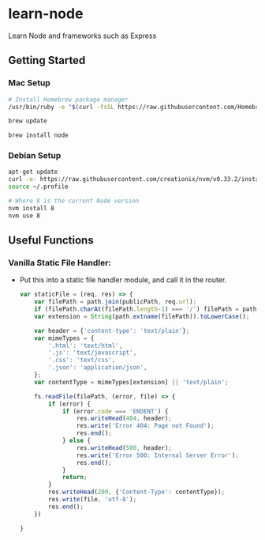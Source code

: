 # learn-node
Learn Node and frameworks such as Express

## Getting Started

### Mac Setup
```sh
# Install Homebrew package manager
/usr/bin/ruby -e "$(curl -fsSL https://raw.githubusercontent.com/Homebrew/install/master/install)"

brew update

brew install node
```

### Debian Setup
```sh
apt-get update
curl -o- https://raw.githubusercontent.com/creationix/nvm/v0.33.2/install.sh | bash
source ~/.profile

# Where 8 is the current Node version
nvm install 8
nvm use 8
```

## Useful Functions

### Vanilla Static File Handler:
- Put this into a static file handler module, and call it in the router.
    ```js
    var staticFile = (req, res) => {
        var filePath = path.join(publicPath, req.url);
        if (filePath.charAt(filePath.length-1) === '/') filePath = path.join(filePath, 'index.html');
        var extension = String(path.extname(filePath)).toLowerCase();

        var header = {'content-type': 'text/plain'};
        var mimeTypes = {
            '.html': 'text/html',
            '.js': 'text/javascript',
            '.css': 'text/css',
            '.json': 'application/json',
        };
        var contentType = mimeTypes[extension] || 'text/plain';

        fs.readFile(filePath, (error, file) => {
            if (error) {
                if (error.code === 'ENOENT') {
                    res.writeHead(404, header);
                    res.write('Error 404: Page not Found');
                    res.end();
                } else {
                    res.writeHead(500, header);
                    res.write('Error 500: Internal Server Error');
                    res.end();
                }
                return;
            }
            res.writeHead(200, {'Content-Type': contentType});
            res.write(file, 'utf-8');
            res.end();
        })

    }

    ```
